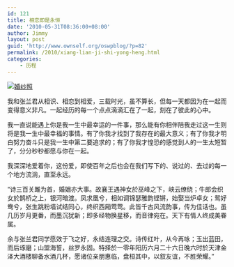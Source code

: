 ```yaml
---
id: 121
title: 相恋即是永恒
date: '2010-05-31T08:36:00+08:00'
author: Jimmy
layout: post
guid: 'http://www.ownself.org/oswpblog/?p=82'
permalink: /2010/xiang-lian-ji-shi-yong-heng.html
categories:
    - 历程
---
```


[![婚纱照](/wp-content/uploads/2010/69e42849ef2c_14138/marriage_thumb.jpg "婚纱照")](/wp-content/uploads/2010/69e42849ef2c_14138/marriage.jpg)

我和张兰君从相识、相恋到相爱，三载时光，虽不算长，但每一天都因为在一起而变得意义非凡。一起经历的每一个点点滴滴汇在了一起，刻在了彼此的心中。

我一直说能遇上你是我一生中最幸运的一件事，那么能有你相伴陪我走过这一生则将是我一生中最幸福的事情。有了你我才找到了我存在的最大意义；有了你我才明白努力奋斗只是我一生中第二要追求的；有了你我才惶恐的感觉到人的一生太短暂了，分分秒秒都愿与你在一起。

我深深地爱着你，这份爱，即使百年之后也会在我们写下的、说过的、去过的每一个地方流淌，直至永远。

“诗三百关雎为首，婚姻亦大事。故襄王遇神女於巫峰之下，峡云缭绕；牛郎会织女於鹊桥之上，银河暗渡。凤求凰兮，相如调锦瑟雅韵铿锵，始娶当炉卓女；鸳好鸯兮，张生跳粉墙试结同心，终织西厢莺莺。此皆千古风流韵事，传为佳话也。虽几历岁月更番，而墨沉犹新；即多经物换星移，而音律宛在。天下有情人终成美眷属。

余与张兰君同学愿效于飞之好，永结连理之交。诗传红叶，从今再咏；玉出蓝田，而后琢磨；山盟海誓，丝罗永固。特择於一零年阳历六月二十六日晚六时於天津金泽大酒楼聊备水酒几杯，愿诸位亲朋惠临，盘桓其中，以叙友谊，不胜荣耀。”